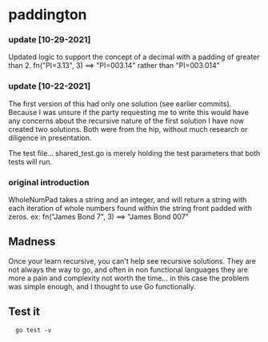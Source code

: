 # paddington

### update [10-29-2021]
Updated logic to support the concept of a decimal with a padding of greater than 2.
fn("PI=3.13", 3) ==> "PI=003.14" rather than "PI=003.014"

### update [10-22-2021]
The first version of this had only one solution (see earlier commits). Because I was unsure if the party
requesting me to write this would have any concerns about the recursive nature of the first solution
I have now created two solutions. Both were from the hip, without much research or diligence in presentation.

The test file... shared_test.go is merely holding the test parameters that both tests will run.

### original introduction
WholeNumPad takes a string and an integer, and will return a string
with each iteration of whole numbers found within the string front
padded with zeros.  ex: fn("James Bond 7", 3) ==> "James Bond 007"

## Madness
Once your learn recursive, you can't help see recursive solutions.
They are not always the way to go, and often in non functional languages
they are more a pain and complexity not worth the time... in this case
the problem was simple enough, and I thought to use Go functionally.

## Test it
```shell
  go test -v
```